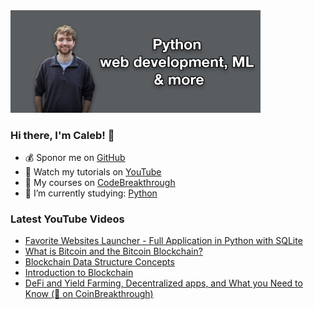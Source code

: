 <img src="github-cover-photo-my-face.jpg" width="400px" />

### Hi there, I'm Caleb! 🍛

- 💰 Sponor me on [GitHub](https://github.com/sponsors/CalebCurry)
- 🎥 Watch my tutorials on [YouTube](https://www.youtube.com/calebthevideomaker2)
- 📗 My courses on [CodeBreakthrough](https://www.codebreakthrough.com)
- 🤔 I’m currently studying: [Python](https://www.youtube.com/watch?v=s3IvdkCq2_c&t=4254s)

### Latest YouTube Videos
<!-- YOUTUBE:START -->
- [Favorite Websites Launcher - Full Application in Python with SQLite](https://www.youtube.com/watch?v=XgMCKv-k-2A)
- [What is Bitcoin and the Bitcoin Blockchain?](https://www.youtube.com/watch?v=Zyl0Ng57Cx4)
- [Blockchain Data Structure Concepts](https://www.youtube.com/watch?v=-FjniXnf0PA)
- [Introduction to Blockchain](https://www.youtube.com/watch?v=dSiZdYzJ7xw)
- [DeFi and Yield Farming, Decentralized apps, and What you Need to Know (🔴 on CoinBreakthrough)](https://www.youtube.com/watch?v=jI7toICC8MY)
<!-- YOUTUBE:END -->
